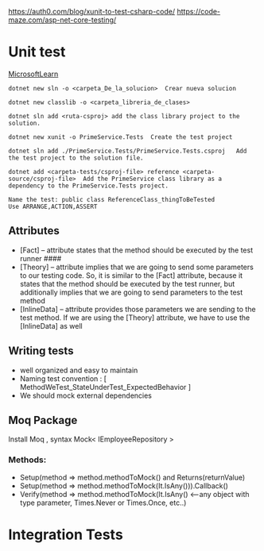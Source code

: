 https://auth0.com/blog/xunit-to-test-csharp-code/
https://code-maze.com/asp-net-core-testing/

# Unit test 
  [MicrosoftLearn](https://docs.microsoft.com/en-us/dotnet/core/testing/unit-testing-with-dotnet-test)

    dotnet new sln -o <carpeta_De_la_solucion>  Crear nueva solucion

    dotnet new classlib -o <carpeta_libreria_de_clases> 

    dotnet sln add <ruta-csproj> add the class library project to the solution.

    dotnet new xunit -o PrimeService.Tests  Create the test project

    dotnet sln add ./PrimeService.Tests/PrimeService.Tests.csproj   Add the test project to the solution file.

    dotnet add <carpeta-tests/csproj-file> reference <carpeta-source/csproj-file>  Add the PrimeService class library as a dependency to the PrimeService.Tests project.

    Name the test: public class ReferenceClass_thingToBeTested
    Use ARRANGE,ACTION,ASSERT

## Attributes

* [Fact] – attribute states that the method should be executed by the test runner ####
*    [Theory] – attribute implies that we are going to send some parameters to our testing code. So, it is similar to the [Fact] attribute, because it states that the method should be executed by the test runner, but additionally implies that we are going to send parameters to the test method
*    [InlineData] – attribute provides those parameters we are sending to the test method. If we are using the [Theory] attribute, we have to use the [InlineData] as well

## Writing tests
  * well organized and easy to maintain
  * Naming test convention : [ MethodWeTest_StateUnderTest_ExpectedBehavior ]
  * We should mock external dependencies

## Moq Package
  Install Moq , syntax Mock< IEmployeeRepository >
  ### Methods:
  * Setup(method => method.methodToMock() and Returns(returnValue)
  * Setup(method => method.methodToMock(It.IsAny<dataType>())).Callback()
  * Verify(method => method.methodToMock(It.IsAny<dataType>() <--any object with type parameter,
      Times.Never or Times.Once, etc..)

# Integration Tests  
